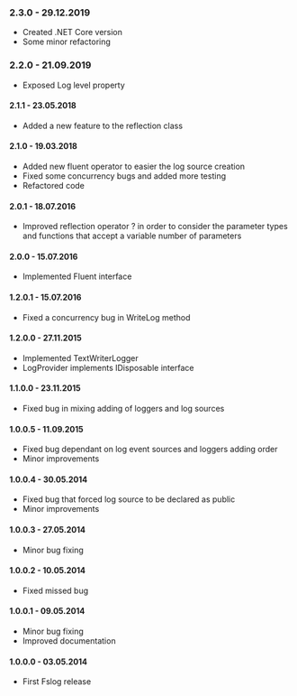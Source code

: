 ### 2.3.0 - 29.12.2019
* Created .NET Core version
* Some minor refactoring

### 2.2.0 - 21.09.2019
* Exposed Log level property

#### 2.1.1 - 23.05.2018
* Added a new feature to the reflection class

#### 2.1.0 - 19.03.2018
* Added new fluent operator to easier the log source creation
* Fixed some concurrency bugs and added more testing
* Refactored code

#### 2.0.1 - 18.07.2016
* Improved reflection operator ? in order to consider the parameter types and functions that accept a variable number of parameters

#### 2.0.0 - 15.07.2016
* Implemented Fluent interface

#### 1.2.0.1 - 15.07.2016
* Fixed a concurrency bug in WriteLog method

#### 1.2.0.0 - 27.11.2015
* Implemented TextWriterLogger
* LogProvider implements IDisposable interface

#### 1.1.0.0 - 23.11.2015
* Fixed bug in mixing adding of loggers and log sources

#### 1.0.0.5 - 11.09.2015
* Fixed bug dependant on log event sources and loggers adding order
* Minor improvements

#### 1.0.0.4 - 30.05.2014
* Fixed bug that forced log source to be declared as public
* Minor improvements

#### 1.0.0.3 - 27.05.2014
* Minor bug fixing

#### 1.0.0.2 - 10.05.2014
* Fixed missed bug

#### 1.0.0.1 - 09.05.2014
* Minor bug fixing
* Improved documentation

#### 1.0.0.0 - 03.05.2014
* First Fslog release